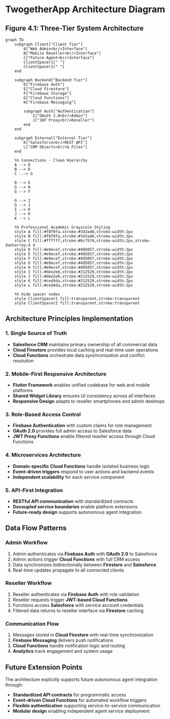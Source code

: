 # TwogetherApp Architecture Diagram

## Figure 4.1: Three-Tier System Architecture

```mermaid
graph TD
    subgraph Client["Client Tier"]
        A["Web Admin<br/>Interface"] 
        B["Mobile Reseller<br/>Interface"]
        C["Future Agent<br/>Interface"]
        ClientSpacer1[" "]
        ClientSpacer2[" "]
    end
    
    subgraph Backend["Backend Tier"]
        D["Firebase Auth"]
        E["Cloud Firestore"]
        F["Firebase Storage"] 
        G["Cloud Functions"]
        H["Firebase Messaging"]
        
        subgraph Auth["Authentication"]
            I["OAuth 2.0<br/>Admin"]
            J["JWT Proxy<br/>Reseller"]
        end
    end
    
    subgraph External["External Tier"]
        K["Salesforce<br/>REST API"]
        L["CRM Objects<br/>& Files"]
    end
    
    %% Connections - Clean Hierarchy
    A --> D
    B --> D
    C -.-> G
    
    D --> E
    G --> H
    G --> F
    
    G --> I
    G --> J
    I --> K
    J --> K
    K --> L
    
    %% Professional Academic Grayscale Styling
    style A fill:#f8f9fa,stroke:#343a40,stroke-width:2px
    style B fill:#f8f9fa,stroke:#343a40,stroke-width:2px
    style C fill:#ffffff,stroke:#6c757d,stroke-width:2px,stroke-dasharray:4 4
    style D fill:#e9ecef,stroke:#495057,stroke-width:2px
    style E fill:#e9ecef,stroke:#495057,stroke-width:2px
    style F fill:#e9ecef,stroke:#495057,stroke-width:2px
    style G fill:#e9ecef,stroke:#495057,stroke-width:2px
    style H fill:#e9ecef,stroke:#495057,stroke-width:2px
    style I fill:#dee2e6,stroke:#212529,stroke-width:2px
    style J fill:#dee2e6,stroke:#212529,stroke-width:2px
    style K fill:#ced4da,stroke:#212529,stroke-width:2px
    style L fill:#ced4da,stroke:#212529,stroke-width:2px
    
    %% Hide spacer nodes
    style ClientSpacer1 fill:transparent,stroke:transparent
    style ClientSpacer2 fill:transparent,stroke:transparent
```

## Architecture Principles Implementation

### 1. Single Source of Truth
- **Salesforce CRM** maintains primary ownership of all commercial data
- **Cloud Firestore** provides local caching and real-time user operations
- **Cloud Functions** orchestrate data synchronization and conflict resolution

### 2. Mobile-First Responsive Architecture
- **Flutter Framework** enables unified codebase for web and mobile platforms
- **Shared Widget Library** ensures UI consistency across all interfaces
- **Responsive Design** adapts to reseller smartphones and admin desktops

### 3. Role-Based Access Control
- **Firebase Authentication** with custom claims for role management
- **OAuth 2.0** provides full admin access to Salesforce data
- **JWT Proxy Functions** enable filtered reseller access through Cloud Functions

### 4. Microservices Architecture
- **Domain-specific Cloud Functions** handle isolated business logic
- **Event-driven triggers** respond to user actions and backend events
- **Independent scalability** for each service component

### 5. API-First Integration
- **RESTful API communication** with standardized contracts
- **Decoupled service boundaries** enable platform extensions
- **Future-ready design** supports autonomous agent integration

## Data Flow Patterns

### Admin Workflow
1. Admin authenticates via **Firebase Auth** with **OAuth 2.0** to Salesforce
2. Admin actions trigger **Cloud Functions** with full CRM access
3. Data synchronizes bidirectionally between **Firestore** and **Salesforce**
4. Real-time updates propagate to all connected clients

### Reseller Workflow
1. Reseller authenticates via **Firebase Auth** with role validation
2. Reseller requests trigger **JWT-based Cloud Functions**
3. Functions access **Salesforce** with service account credentials
4. Filtered data returns to reseller interface via **Firestore** caching

### Communication Flow
1. Messages stored in **Cloud Firestore** with real-time synchronization
2. **Firebase Messaging** delivers push notifications
3. **Cloud Functions** handle notification logic and routing
4. **Analytics** track engagement and system usage

## Future Extension Points

The architecture explicitly supports future autonomous agent integration through:
- **Standardized API contracts** for programmatic access
- **Event-driven Cloud Functions** for automated workflow triggers
- **Flexible authentication** supporting service-to-service communication
- **Modular design** enabling independent agent service deployment 